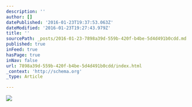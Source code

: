 ```yaml
---
description: ''
author: []
datePublished: '2016-01-23T19:37:53.063Z'
dateModified: '2016-01-23T19:27:43.979Z'
title: ''
sourcePath: _posts/2016-01-23-7898a39d-559b-420f-b4be-5d4d491b0cdd.md
published: true
inFeed: true
hasPage: true
inNav: false
url: 7898a39d-559b-420f-b4be-5d4d491b0cdd/index.html
_context: 'http://schema.org'
_type: Article

---
```

![](https://the-grid-user-content.s3-us-west-2.amazonaws.com/d9f2befd-d3b7-4c85-8d09-74bbb282ff90.png)